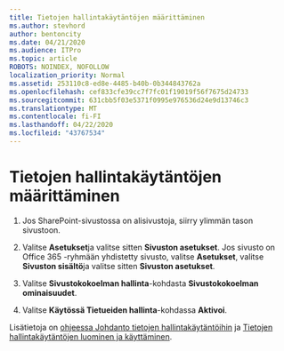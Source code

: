 ```yaml
---
title: Tietojen hallintakäytäntöjen määrittäminen
ms.author: stevhord
author: bentoncity
ms.date: 04/21/2020
ms.audience: ITPro
ms.topic: article
ROBOTS: NOINDEX, NOFOLLOW
localization_priority: Normal
ms.assetid: 253110c8-ed8e-4485-b40b-0b344843762a
ms.openlocfilehash: cef833cfe39cc7f7fc01f19019f56f7675d24733
ms.sourcegitcommit: 631cbb5f03e5371f0995e976536d24e9d13746c3
ms.translationtype: MT
ms.contentlocale: fi-FI
ms.lasthandoff: 04/22/2020
ms.locfileid: "43767534"
---
```

# <a name="set-up-information-management-policies"></a>Tietojen hallintakäytäntöjen määrittäminen

1. Jos SharePoint-sivustossa on alisivustoja, siirry ylimmän tason sivustoon.
    
2. Valitse **Asetukset**ja valitse sitten **Sivuston asetukset**. Jos sivusto on Office 365 -ryhmään yhdistetty sivusto, valitse **Asetukset**, valitse **Sivuston sisältö**ja valitse sitten **Sivuston asetukset**.
    
3. Valitse **Sivustokokoelman hallinta**-kohdasta **Sivustokokoelman ominaisuudet**.
    
4. Valitse **Käytössä Tietueiden hallinta**-kohdassa **Aktivoi**.
    
Lisätietoja on [ohjeessa Johdanto tietojen hallintakäytäntöihin](https://go.microsoft.com/fwlink/?linkid=404239) ja [Tietojen hallintakäytäntöjen luominen ja käyttäminen](https://go.microsoft.com/fwlink/?linkid=2003916).
  

